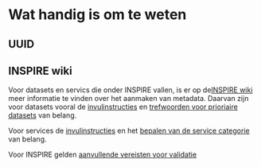 # Wat handig is om te weten

## UUID

## INSPIRE wiki
Voor datasets en servics die onder INSPIRE vallen, is er op de[INSPIRE wiki](https://wiki.geonovum.nl/index.php?title=Aan_de_slag_met_INSPIRE) meer informatie te vinden over het aanmaken van metadata.
Daarvan zijn voor datasets vooral de [invulinstructies](https://wiki.geonovum.nl/index.php?title=Invulinstructie) en [trefwoorden voor prioriaire datasets](https://wiki.geonovum.nl/index.php?title=Prioritaire_datasets) van belang. 

Voor services de [invulinstructies](https://wiki.geonovum.nl/index.php?title=Invulinstructie_voor_services) en het [bepalen van de service categorie](https://wiki.geonovum.nl/index.php?title=Wat_is_een_Spatial_Data_Service) van belang.

Voor INSPIRE gelden  [aanvullende vereisten voor validatie](https://wiki.geonovum.nl/index.php?title=Validatie)



